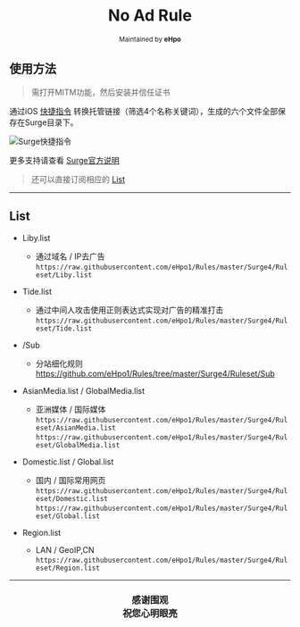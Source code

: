 <h1 align="center">
No Ad Rule
</h1>
<p align="center">
<sup>
Maintained by <b>eHpo</b>
</sup>
</p>


## 使用方法

>需打开MITM功能，然后安装并信任证书

通过iOS [快捷指令](https://www.icloud.com/shortcuts/fad5d1773abc4d97ad201b3c0a4eb6cd) 转换托管链接（筛选4个名称关键词），生成的六个文件全部保存在Surge目录下。

![Surge快捷指令](https://github.com/eHpo1/Rules/raw/master/.img/surgekjzl.JPG)

更多支持请查看 [Surge官方说明](https://manual.nssurge.com)

>还可以直接订阅相应的 [List](#List)

-------

## List

* Liby.list
    * 通过域名 / IP去广告  
	  `https://raw.githubusercontent.com/eHpo1/Rules/master/Surge4/Ruleset/Liby.list`  

* Tide.list
    * 通过中间人攻击使用正则表达式实现对广告的精准打击  
	  `https://raw.githubusercontent.com/eHpo1/Rules/master/Surge4/Ruleset/Tide.list`  

* /Sub
    * 分站细化规则  
	  https://github.com/eHpo1/Rules/tree/master/Surge4/Ruleset/Sub  

* AsianMedia.list / GlobalMedia.list
    * 亚洲媒体 / 国际媒体  
	  `https://raw.githubusercontent.com/eHpo1/Rules/master/Surge4/Ruleset/AsianMedia.list`  
	  `https://raw.githubusercontent.com/eHpo1/Rules/master/Surge4/Ruleset/GlobalMedia.list`  

* Domestic.list / Global.list
    * 国内 / 国际常用网页  
	  `https://raw.githubusercontent.com/eHpo1/Rules/master/Surge4/Ruleset/Domestic.list`  
	  `https://raw.githubusercontent.com/eHpo1/Rules/master/Surge4/Ruleset/Global.list`  

* Region.list
	* LAN / GeoIP,CN  
	  `https://raw.githubusercontent.com/eHpo1/Rules/master/Surge4/Ruleset/Region.list`  

-------

<h3 align="center">
<p>感谢围观
<br>祝您心明眼亮</b>
</p>
</h3>
